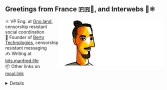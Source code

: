 ## Greetings from France 🇫🇷👋, and Interwebs 🚀⚛️

<img align="right" src="https://raw.githubusercontent.com/moul/moul/main/contribute.gif">

:atom_symbol: VP Eng. at [Gno.land](https://gno.land), censorship resistant social coordination<br/>
:hammer: Founder of [Berty Technologies](https://berty.tech), censorship resistant messaging<br/>
:writing_hand: Writing at [bits.manfred.life](https://bits.manfred.life)<br/>
:package: Other links on [moul.link](https://www.moul.link/)<br/>










<details>

<h4>🌱 Last projects</h4>
<ul>

<li><a href="https://github.com/moul/sapin.gno">moul/sapin.gno</a> - 🎄 christmas tree in gno</li>
<li><a href="https://github.com/moul/plz">moul/plz</a> - personal adaptation of github.com/m1guelpf/plz-cli</li>
<li><a href="https://github.com/moul/gno-sync-examples">moul/gno-sync-examples</a> - </li>
<li><a href="https://github.com/moul/life-in-weeks">moul/life-in-weeks</a> - Life in weeks</li>
<li><a href="https://github.com/moul/txtar">moul/txtar</a> - Generate txtar from CLI</li>
<li><a href="https://github.com/moul/bits.manfred.life">moul/bits.manfred.life</a> - Manfred’s Life. Bit by Bit.</li>
<li><a href="https://github.com/moul/mdcodec">moul/mdcodec</a> - convert Go structures to and from readable Markdown (codec).</li>
<li><a href="https://github.com/moul/mdtable">moul/mdtable</a> - csv/json to markdown tables with customizable format</li>
<li><a href="https://github.com/moul/sandbox">moul/sandbox</a> - a repo to try things wihtout caring.</li>
<li><a href="https://github.com/search?o=desc&q=user%3Amoul+created%3A%3E2022-01-01&s=updated&type=Repositories">...</a></li>

</ul>

<h4>🔭 Recent Releases I Worked On</h4>
<ul>
<li><a href="https://github.com/berty/berty">berty/berty</a> (<a href="https://github.com/berty/berty/releases/tag/v2.469.8">v2.469.8</a>, 6 days ago) - Berty is a secure peer-to-peer messaging app that works with or without internet access, cellular data or trust in the network</li>
<li><a href="https://github.com/moul/assh">moul/assh</a> (<a href="https://github.com/moul/assh/releases/tag/v2.16.0">v2.16.0</a>, 2 months ago) - :computer: make your ssh client smarter</li>
<li><a href="https://github.com/moul/depviz">moul/depviz</a> (<a href="https://github.com/moul/depviz/releases/tag/v3.20.0">v3.20.0</a>, 2 months ago) - 👓 dependency visualizer for GitHub &amp; GitLab (a.k.a., &#34;auto-roadmap&#34;)</li>
<li><a href="https://github.com/moul/depviz-action">moul/depviz-action</a> (<a href="https://github.com/moul/depviz-action/releases/tag/v1">v1</a>, 2 months ago) - GitHub action for moul.io/depviz</li>
<li><a href="https://github.com/thingsym/hugo-theme-techdoc">thingsym/hugo-theme-techdoc</a> (<a href="https://github.com/thingsym/hugo-theme-techdoc/releases/tag/v1.0.0">v1.0.0</a>, 3 months ago) - The Techdoc is a Hugo Theme for technical documentation.</li>

<li><a href="https://github.com/pulls?q=is%3Apr+author%3Amoul+is%3Amerged+">...</a></li>
</ul>

<h4>❤️ These awesome people sponsor me (thank you!)</h4>
<ul>

<li><a href="https://github.com/getsentry">getsentry</a></li>
<li><a href="https://github.com/creack">creack</a></li>
<li><a href="https://github.com/shawnharmsen">shawnharmsen</a></li>
<li><a href="https://github.com/Z-a-r-a-k-i">Z-a-r-a-k-i</a></li>
<li><a href="https://github.com/sponsors/moul/">...</a></li>
</ul>









  <h4>💪 Recent PRs</h4>
  <ul>
  
  <li><a href="https://github.com/atomone-hub/genesis">atomone-hub/genesis</a> - <a href="https://github.com/atomone-hub/genesis/pull/48">chore: create NEWS.md</a> (today) </li>
  
  <li><a href="https://github.com/atomone-hub/genesis">atomone-hub/genesis</a> - <a href="https://github.com/atomone-hub/genesis/pull/47">chore: create CODEOWNERS</a> (1 day ago) </li>
  
  <li><a href="https://github.com/moul/bits.manfred.life">moul/bits.manfred.life</a> - <a href="https://github.com/moul/bits.manfred.life/pull/72">feat: immortal ideas</a> (1 day ago) </li>
  
  <li><a href="https://github.com/moul/bits.manfred.life">moul/bits.manfred.life</a> - <a href="https://github.com/moul/bits.manfred.life/pull/71">feat: puzzles</a> (4 days ago) </li>
  
  <li><a href="https://github.com/moul/bits.manfred.life">moul/bits.manfred.life</a> - <a href="https://github.com/moul/bits.manfred.life/pull/70">feat: no financial advice</a> (4 days ago) </li>
  
  </ul>

  <h4>📓 Gists I wrote</h4>
  <ul>
  <li><a href="https://gist.github.com/113c2cc8bb27ce80969995192ddb4c7f">txtar linguist mode comparison</a> (1 month ago)</li>
  <li><a href="https://gist.github.com/108c498d99542aae3d5fe6623f1e7638">Life in Weeks - Dev</a> (2 months ago)</li>
  <li><a href="https://gist.github.com/b3b9f9d09be766b1a9199ff14eb199ee">perf gno cli</a> (5 months ago)</li>
  
  </ul>

  <h4>👯 Check out some of my recent followers</h4>
  <ul>
  
  <li><a href="https://github.com/sapzoom">sapzoom</a>
  <li><a href="https://github.com/mous1985">mous1985</a>
  <li><a href="https://github.com/atomauro">atomauro</a>
  <li><a href="https://github.com/DIGIX666">DIGIX666</a>
  <li><a href="https://github.com/NancySirois">NancySirois</a>
  </ul>

  <h4>💬 Feedback</h4>

  <p>
    If you use one of my projects, I'd love to hear from you!
    Don't be shy and let me know what you liked and what needs being improved.
    Got an issue? Open a ticket, I don't bite and will try my best to help!
  </p>

  <h4>📫 How to reach me</h4>
  <ul>
    <li>Twitter: <a href="https://twitter.com/moul">https://twitter.com/moul</a></li>
    <li>Blog: <a href="https://manfred.life/">https://manfred.life/</a></li>
  </ul>

  <hr />

  <summary>Details</summary>
  <img src="https://img.shields.io/badge/📦%20%20release-experimental-blue"/>
  <img src="https://img.shields.io/badge/coverage-@moul%20is%20unstable-red?logo=codecov"/>
  <img src="https://img.shields.io/badge/👤%20%20mood-👍%20👍%20👍-black"/>
  <img src="https://img.shields.io/badge/🌐%20%20country-France%20🇫🇷-pink"/>
  

  <hr />

  <img src="https://github-readme-stats.vercel.app/api?username=moul&count_private=true&show_icons=true"/>

  <img src="https://img.shields.io/date/1701632617.svg?label=build&colorB=purple" />

 <details><summary>Click!</summary> <details><summary>Click!</summary> <details><summary>Click!</summary> <details><summary>Click!</summary> <details><summary>Click!</summary> <details><summary>Click!</summary> <details><summary>Click!</summary> <details><summary>Click!</summary> <details><summary>Click!</summary> <details><summary>Click!</summary> <details><summary>Click!</summary> <details><summary>Click!</summary> <details><summary>Click!</summary> <details><summary>Click!</summary> <details><summary>Click!</summary> <details><summary>Click!</summary> <details><summary>Click!</summary> <details><summary>Click!</summary> <details><summary>Click!</summary> <details><summary>Click!</summary> <details><summary>Click!</summary> <details><summary>Click!</summary> Thank you 😎 </details> </details> </details> </details> </details> </details> </details> </details> </details> </details> </details> </details> </details> </details> </details> </details> </details> </details> </details> </details> </details> </details>
</details>

<img src="https://visitor-badge.glitch.me/badge?page_id=moul.moul" width="1" height="1"/>
